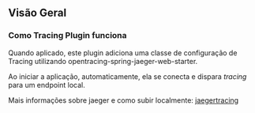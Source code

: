 ## Visão Geral
### Como Tracing Plugin funciona

Quando aplicado, este plugin adiciona uma classe de configuração de Tracing utilizando opentracing-spring-jaeger-web-starter.

Ao iniciar a aplicação, automaticamente, ela se conecta e dispara _tracing_ para um endpoint local.

Mais informações sobre jaeger e como subir localmente: [jaegertracing](https://www.jaegertracing.io/docs/1.37/deployment/)
